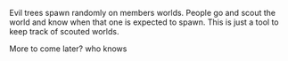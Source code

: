 Evil trees spawn randomly on members worlds.
People go and scout the world and know when that one is expected to spawn.
This is just a tool to keep track of scouted worlds.

More to come later? who knows
